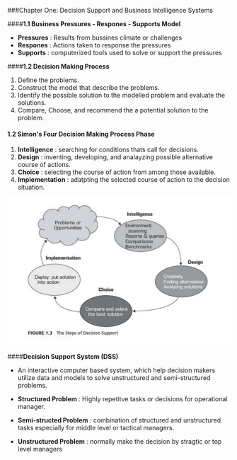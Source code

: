###Chapter One: Decision Support and Business Intelligence Systems

####**1.1 Business Pressures - Respones - Supports Model**

* **Pressures** : Results from bussines climate or challenges 
* **Respones** : Actions taken to response the pressures
* **Supports** : computerized tools used to solve or support the pressures

####**1.2 Decision Making Process**

1. Define the problems.
2. Construct the model that describe the problems.
3. Identify the possible solution to the modelled problem  and evaluate the solutions.
4. Compare, Choose, and recommend the a potential solution to the problem.

#### **1.2 Simon's Four Decision Making Process Phase**

1. **Intelligence** : searching for conditions thats call for decisions.
2. **Design** : inventing, developing, and analayzing possible alternative course of actions.
3. **Choice** : selecting the course of action from among those available.
4. **Implementation** : adatpting the selected course of action to the decision situation.

![Steps of Decision Support](ds.png)

####**Decision Support System (DSS)**
* An interactive computer based system, which help decision makers utilize data and models to solve unstructured and semi-structured problems.

* **Structured Problem** : Highly repetitve tasks or decisions for operational manager.
* **Semi-structed Problem** : combination of structured and unstructured tasks especially for middle level or tactical managers.
* **Unstructured Problem** : normally make the decision by stragtic or top level managers
